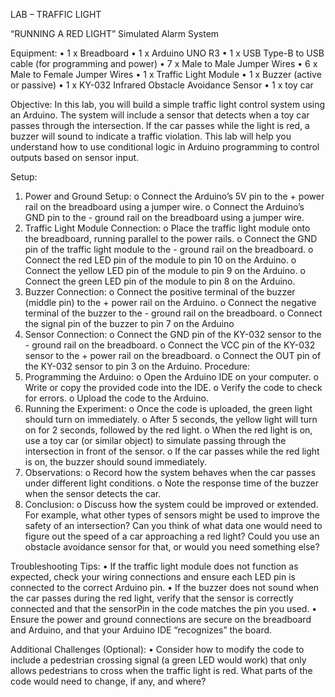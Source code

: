 LAB – TRAFFIC LIGHT	

“RUNNING A RED LIGHT” 
Simulated Alarm System

Equipment:
•	1 x Breadboard 
•	1 x Arduino UNO R3
•	1 x USB Type-B to USB cable (for programming and power)
•	7 x Male to Male Jumper Wires
•	6 x Male to Female Jumper Wires 
•	1 x Traffic Light Module
•	1 x Buzzer (active or passive)
•	1 x KY-032 Infrared Obstacle Avoidance Sensor
•	1 x toy car

Objective:
In this lab, you will build a simple traffic light control system using an Arduino. The system will include a sensor that detects when a toy car passes through the intersection. If the car passes while the light is red, a buzzer will sound to indicate a traffic violation. This lab will help you understand how to use conditional logic in Arduino programming to control outputs based on sensor input.

Setup:
1.	Power and Ground Setup:
o	Connect the Arduino’s 5V pin to the + power rail on the breadboard using a jumper wire.
o	Connect the Arduino’s GND pin to the - ground rail on the breadboard using a jumper wire.
2.	Traffic Light Module Connection:
o	Place the traffic light module onto the breadboard, running parallel to the power rails.
o	Connect the GND pin of the traffic light module to the - ground rail on the breadboard.
o	Connect the red LED pin of the module to pin 10 on the Arduino.
o	Connect the yellow LED pin of the module to pin 9 on the Arduino.
o	Connect the green LED pin of the module to pin 8 on the Arduino.
3.	Buzzer Connection:
o	Connect the positive terminal of the buzzer (middle pin) to the + power rail on the Arduino.
o	Connect the negative terminal of the buzzer to the - ground rail on the breadboard.
o	Connect the signal pin of the buzzer to pin 7 on the Arduino
4.	Sensor Connection:
o	Connect the GND pin of the KY-032 sensor to the - ground rail on the breadboard.
o	Connect the VCC pin of the KY-032 sensor to the + power rail on the breadboard.
o	Connect the OUT pin of the KY-032 sensor to pin 3 on the Arduino.
Procedure:
1.	Programming the Arduino:
o	Open the Arduino IDE on your computer.
o	Write or copy the provided code into the IDE.
o	Verify the code to check for errors.
o	Upload the code to the Arduino.
2.	Running the Experiment:
o	Once the code is uploaded, the green light should turn on immediately.
o	After 5 seconds, the yellow light will turn on for 2 seconds, followed by the red light.
o	When the red light is on, use a toy car (or similar object) to simulate passing through the intersection in front of the sensor.
o	If the car passes while the red light is on, the buzzer should sound immediately.
3.	Observations:
o	Record how the system behaves when the car passes under different light conditions.
o	Note the response time of the buzzer when the sensor detects the car.
4.	Conclusion:
o	Discuss how the system could be improved or extended. For example, what other types of sensors might be used to improve the safety of an intersection? Can you think of what data one would need to figure out the speed of a car approaching a red light? Could you use an obstacle avoidance sensor for that, or would you need something else?

Troubleshooting Tips:
•	If the traffic light module does not function as expected, check your wiring connections and ensure each LED pin is connected to the correct Arduino pin.
•	If the buzzer does not sound when the car passes during the red light, verify that the sensor is correctly connected and that the sensorPin in the code matches the pin you used.
•	Ensure the power and ground connections are secure on the breadboard and Arduino, and that your Arduino IDE “recognizes” the board.

Additional Challenges (Optional):
•	Consider how to modify the code to include a pedestrian crossing signal (a green LED would work) that only allows pedestrians to cross when the traffic light is red. What parts of the code would need to change, if any, and where? 





